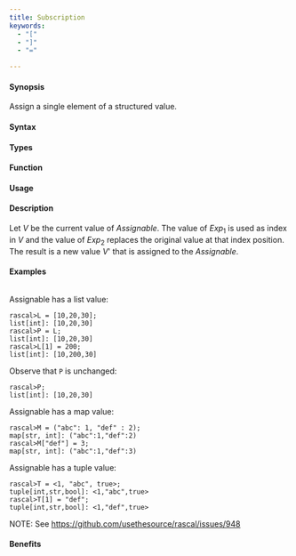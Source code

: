 ```yaml
---
title: Subscription
keywords:
  - "["
  - "]"
  - "="

---
```


#### Synopsis

Assign a single element of a structured value.

#### Syntax

#### Types

#### Function
       
#### Usage

#### Description

Let _V_ be the current value of _Assignable_. The value of _Exp_<sub>1</sub> is used as index in _V_ and 
the value of _Exp_<sub>2</sub> replaces the original value at that index position. 
The result is a new value _V_' that is assigned to the _Assignable_.

#### Examples


```rascal-shell
```
Assignable has a list value:

```rascal-shell
rascal>L = [10,20,30];
list[int]: [10,20,30]
rascal>P = L;
list[int]: [10,20,30]
rascal>L[1] = 200;
list[int]: [10,200,30]
```
Observe that `P` is unchanged:

```rascal-shell
rascal>P;
list[int]: [10,20,30]
```
Assignable has a map value:

```rascal-shell
rascal>M = ("abc": 1, "def" : 2);
map[str, int]: ("abc":1,"def":2)
rascal>M["def"] = 3;
map[str, int]: ("abc":1,"def":3)
```
Assignable has a tuple value:

```rascal-shell
rascal>T = <1, "abc", true>;
tuple[int,str,bool]: <1,"abc",true>
rascal>T[1] = "def";
tuple[int,str,bool]: <1,"def",true>
```
NOTE: See https://github.com/usethesource/rascal/issues/948

#### Benefits


